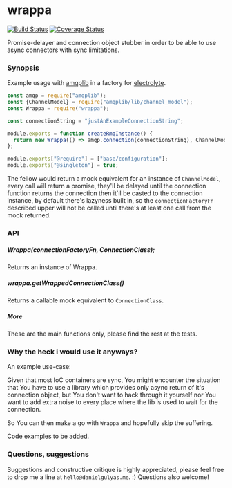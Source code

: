 # wrappa
[![Build Status](https://travis-ci.org/danigulyas/wrappa.svg?branch=master)](https://travis-ci.org/danigulyas/wrappa)   [![Coverage Status](https://coveralls.io/repos/github/danigulyas/wrappa/badge.svg?branch=master)](https://coveralls.io/github/danigulyas/wrappa?branch=master) 

Promise-delayer and connection object stubber in order to be able to use async connectors with sync limitations.

### Synopsis
Example usage with [amqplib](https://www.npmjs.com/package/amqplib) in a factory for [electrolyte](https://www.npmjs.com/package/electrolyte).

```javascript
const amqp = require("amqplib");
const {ChannelModel} = require("amqplib/lib/channel_model");
const Wrappa = require("wrappa");

const connectionString = "justAnExampleConnectionString";

module.exports = function createRmqInstance() {
  return new Wrappa(() => amqp.connection(connectionString), ChannelModel).getWrappedConnectionClass();
};

module.exports["@require"] = ["base/configuration"];
module.exports["@singleton"] = true;
```

The fellow would return a mock equivalent for an instance of `ChannelModel`, every call will return a promise, they'll be
delayed until the connection function returns the connection then it'll be casted to the connection instance, by default there's lazyness built in, so the `connectionFactoryFn`
described upper will not be called until there's at least one call from the mock returned.


### API

##### Wrappa(connectionFactoryFn, ConnectionClass);

Returns an instance of Wrappa.

##### wrappa.getWrappedConnectionClass()

Returns a callable mock equivalent to `ConnectionClass`.

##### More

These are the main functions only, please find the rest at the tests.
 
### Why the heck i would use it anyways?

An example use-case:

Given that most IoC containers are sync, You might encounter the situation that 
You have to use a library which provides only async return of it's connection object, but You don't want to hack through
it yourself nor You want to add extra noise to every place where the lib is used to wait for the connection.

So You can then make a go with `Wrappa` and hopefully skip the suffering.

Code examples to be added.

### Questions, suggestions

Suggestions and constructive critique is highly appreciated, please feel free to drop me a line at `hello@danielgulyas.me`. :)
Questions also welcome!